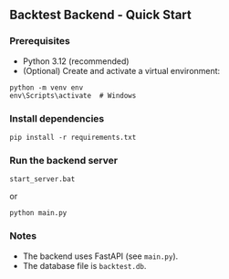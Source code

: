 ## Backtest Backend - Quick Start

### Prerequisites

- Python 3.12 (recommended)
- (Optional) Create and activate a virtual environment:

```
python -m venv env
env\Scripts\activate  # Windows
```

### Install dependencies

```
pip install -r requirements.txt
```

### Run the backend server

```
start_server.bat
```

or

```
python main.py
```

### Notes

- The backend uses FastAPI (see `main.py`).
- The database file is `backtest.db`.
